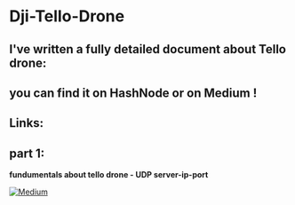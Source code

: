 # Dji-Tello-Drone
## I've written a fully detailed document about Tello drone:
## you can find it on HashNode or on Medium !
## Links:
## part 1: 
**fundumentals about tello drone - UDP server-ip-port**


[![Medium](https://img.shields.io/badge/Medium-12100E?style=for-the-badge&logo=medium&logoColor=white) ](https://medium.com/@danialhamedi/tello-drone-programming-part1-6b80758dc8a6)
